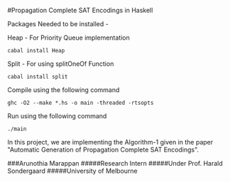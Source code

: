 #Propagation Complete SAT Encodings in Haskell

Packages Needed to be installed -

Heap  - For Priority Queue implementation

	cabal install Heap

Split - For using splitOneOf Function

	cabal install split 


Compile using the following command

	ghc -O2 --make *.hs -o main -threaded -rtsopts

Run using the following command

	./main


In this project, we are implementing the Algorithm-1 given in the paper 
"Automatic Generation of Propagation Complete SAT Encodings".



###Arunothia Marappan
#####Research Intern 
#####Under Prof. Harald Sondergaard
#####University of Melbourne
